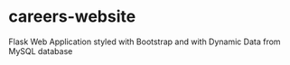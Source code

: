 # careers-website
Flask Web Application styled with Bootstrap and with Dynamic Data from MySQL database
